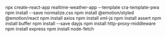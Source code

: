 npx create-react-app realtime-weather-app --template cra-template-pwa
npm install --save normalize.css
npm install @emotion/styled @emotion/react
npm install axios
npm install xml-js
npm install assert
npm install buffer
npm install --save dayjs
npm install http-proxy-middleware
npm install express
npm install node-fetch